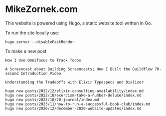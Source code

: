 # MikeZornek.com

This website is powered using Hugo, a static website tool written in Go.

To run the site locally use:

    hugo server --disableFastRender

To make a new post

    How I Use Omnifocus to Track Todos

    A Screencast about Building Screencasts; How I Built the Guildflow 70-second Introduction Video

    Understanding the Tradeoffs with Elixir Typespecs and Dializer

    hugo new posts/2022/12/elixir-consulting-availability/index.md
    hugo new posts/2022/10/exercism-take-a-number-deluxe/index.md
    hugo new posts/2023/10/20-journal/index.md
    hugo new posts/2023/11/how-to-run-a-successful-book-club/index.md
    hugo new posts/2020/12/december-2020-website-updates/index.md
